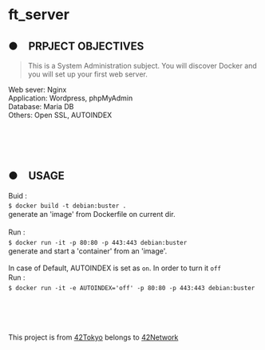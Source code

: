 # ft_server<br>
## ●　PRPJECT OBJECTIVES<br>
>This is a System Administration subject. You will discover Docker and you will set up your first web server.<br>

Web sever: Nginx<br>
Application: Wordpress, phpMyAdmin<br>
Database: Maria DB<br>
Others: Open SSL, AUTOINDEX<br>
<br>
<br>
<br>
<br>

## ●　USAGE<br>
Buid :<br>
`$ docker build -t debian:buster .`　　<br>
generate an 'image' from Dockerfile on current dir.<br>
<br>
Run :　　<br>
`$ docker run -it -p 80:80 -p 443:443 debian:buster`　　<br>
generate and start a 'container' from an 'image'.
<br>
<br>
In case of Default, 
AUTOINDEX is set as `on`. 
In order to turn it `off`<br>
Run :　　<br>
`$ docker run -it -e AUTOINDEX='off' -p 80:80 -p 443:443 debian:buster `　　<br>
<br>
<br>
<br>
<br>

This project is from [42Tokyo](https://42tokyo.jp/) belongs to [42Network](https://www.42.fr/)


